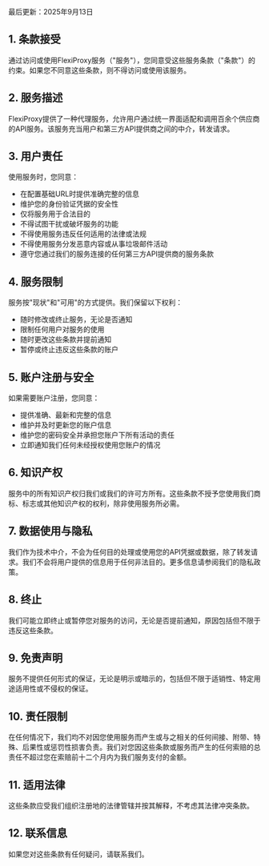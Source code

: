 最后更新：2025年9月13日

## 1. 条款接受

通过访问或使用FlexiProxy服务（"服务"），您同意受这些服务条款（"条款"）的约束。如果您不同意这些条款，则不得访问或使用该服务。

## 2. 服务描述

FlexiProxy提供了一种代理服务，允许用户通过统一界面适配和调用百余个供应商的API服务。该服务充当用户和第三方API提供商之间的中介，转发请求。

## 3. 用户责任

使用服务时，您同意：

- 在配置基础URL时提供准确完整的信息
- 维护您的身份验证凭据的安全性
- 仅将服务用于合法目的
- 不得试图干扰或破坏服务的功能
- 不得使用服务违反任何适用的法律或法规
- 不得使用服务分发恶意内容或从事垃圾邮件活动
- 遵守您通过我们的服务连接的任何第三方API提供商的服务条款

## 4. 服务限制

服务按"现状"和"可用"的方式提供。我们保留以下权利：

- 随时修改或终止服务，无论是否通知
- 限制任何用户对服务的使用
- 随时更改这些条款并提前通知
- 暂停或终止违反这些条款的账户

## 5. 账户注册与安全

如果需要账户注册，您同意：
- 提供准确、最新和完整的信息
- 维护并及时更新您的账户信息
- 维护您的密码安全并承担您账户下所有活动的责任
- 立即通知我们任何未经授权使用您账户的情况

## 6. 知识产权

服务中的所有知识产权归我们或我们的许可方所有。这些条款不授予您使用我们商标、标志或其他知识产权的权利，除非使用服务所必需。

## 7. 数据使用与隐私

我们作为技术中介，不会为任何目的处理或使用您的API凭据或数据，除了转发请求。我们不会将用户提供的信息用于任何非法目的。更多信息请参阅我们的隐私政策。

## 8. 终止

我们可能立即终止或暂停您对服务的访问，无论是否提前通知，原因包括但不限于违反这些条款。

## 9. 免责声明

服务不提供任何形式的保证，无论是明示或暗示的，包括但不限于适销性、特定用途适用性或不侵权的保证。

## 10. 责任限制

在任何情况下，我们均不对因您使用服务而产生或与之相关的任何间接、附带、特殊、后果性或惩罚性损害负责。我们对您因这些条款或服务而产生的任何索赔的总责任不超过您在索赔前十二个月内为我们服务支付的金额。

## 11. 适用法律

这些条款应受我们组织注册地的法律管辖并按其解释，不考虑其法律冲突条款。

## 12. 联系信息

如果您对这些条款有任何疑问，请联系我们。